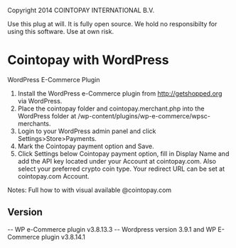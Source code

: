 Copyright 2014 COINTOPAY INTERNATIONAL B.V.

Use this plug at will. It is fully open source. We hold no responsibilty for using this software. Use at own risk.

Cointopay with WordPress
========================

WordPress E-Commerce Plugin

1) Install the WordPress e-Commerce plugin from http://getshopped.org via WordPress.
2) Place the cointopay folder and cointopay.merchant.php into the WordPress folder at /wp-content/plugins/wp-e-commerce/wpsc-merchants.
3) Login to your WordPress admin panel and click Settings>Store>Payments.
4) Mark the Cointopay payment option and Save.
5) Click Settings below Cointopay payment option, fill in Display Name and add the API key  located under your Account at cointopay.com. Also select your preferred crypto coin type. Your redirect URL can be set at cointopay.com Account.

Notes:
Full how to with visual available @cointopay.com

Version
----------
-- WP e-Commerce plugin v3.8.13.3
-- Wordpress version 3.9.1 and WP E-Commerce plugin v3.8.14.1